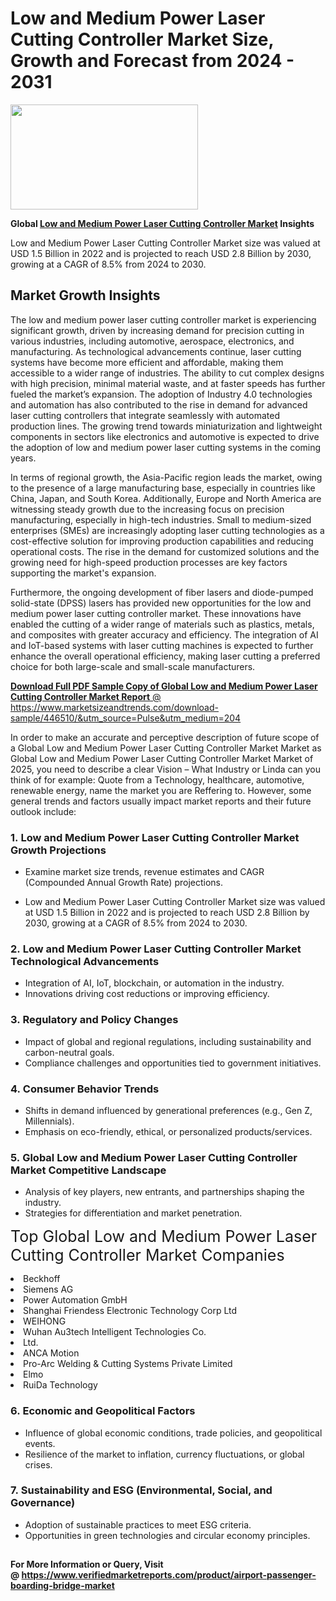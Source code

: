 <H1>Low and Medium Power Laser Cutting Controller Market Size, Growth and Forecast from 2024 - 2031</H1><img class="aligncenter size-medium wp-image-584254" src="https://thirdeyenews.in/wp-content/uploads/2024/09/Global-Market-Research-300x168.jpeg" alt="" width="300" height="168" /><p><strong>Global&nbsp;<a href="https://www.marketsizeandtrends.com/download-sample/446510/&amp;utm_source=Pulse&amp;utm_medium=204">Low and Medium Power Laser Cutting Controller Market</a> Insights</strong></p><p>Low and Medium Power Laser Cutting Controller Market size was valued at USD 1.5 Billion in 2022 and is projected to reach USD 2.8 Billion by 2030, growing at a CAGR of 8.5% from 2024 to 2030.</p><p><h2>Market Growth Insights</h2> <p>The low and medium power laser cutting controller market is experiencing significant growth, driven by increasing demand for precision cutting in various industries, including automotive, aerospace, electronics, and manufacturing. As technological advancements continue, laser cutting systems have become more efficient and affordable, making them accessible to a wider range of industries. The ability to cut complex designs with high precision, minimal material waste, and at faster speeds has further fueled the market’s expansion. The adoption of Industry 4.0 technologies and automation has also contributed to the rise in demand for advanced laser cutting controllers that integrate seamlessly with automated production lines. The growing trend towards miniaturization and lightweight components in sectors like electronics and automotive is expected to drive the adoption of low and medium power laser cutting systems in the coming years.</p> <p><a href="#"></a></p> <p>In terms of regional growth, the Asia-Pacific region leads the market, owing to the presence of a large manufacturing base, especially in countries like China, Japan, and South Korea. Additionally, Europe and North America are witnessing steady growth due to the increasing focus on precision manufacturing, especially in high-tech industries. Small to medium-sized enterprises (SMEs) are increasingly adopting laser cutting technologies as a cost-effective solution for improving production capabilities and reducing operational costs. The rise in the demand for customized solutions and the growing need for high-speed production processes are key factors supporting the market's expansion.</p> <p>Furthermore, the ongoing development of fiber lasers and diode-pumped solid-state (DPSS) lasers has provided new opportunities for the low and medium power laser cutting controller market. These innovations have enabled the cutting of a wider range of materials such as plastics, metals, and composites with greater accuracy and efficiency. The integration of AI and IoT-based systems with laser cutting machines is expected to further enhance the overall operational efficiency, making laser cutting a preferred choice for both large-scale and small-scale manufacturers.</p> <p><a href="#"></p><p><span class=""><strong>Download Full PDF Sample Copy of Global Low and Medium Power Laser Cutting Controller Market Report</strong> @ <a href="https://www.marketsizeandtrends.com/download-sample/446510/&amp;utm_source=Pulse&amp;utm_medium=204" target="_blank">https://www.marketsizeandtrends.com/download-sample/446510/&amp;utm_source=Pulse&amp;utm_medium=204</a></span></p><p>In order to make an accurate and perceptive description of future scope of a Global&nbsp;Low and Medium Power Laser Cutting Controller Market Market as Global&nbsp;Low and Medium Power Laser Cutting Controller Market Market of 2025, you need to describe a clear Vision &ndash; What Industry or Linda can you think of for example: Quote from a Technology, healthcare, automotive, renewable energy, name the market you are Reffering to. However, some general trends and factors usually impact market reports and their future outlook include:</p><h3>1.&nbsp;<strong>Low and Medium Power Laser Cutting Controller Market Growth Projections</strong></h3><ul><li>Examine market size trends, revenue estimates and CAGR (Compounded Annual Growth Rate) projections.</li><li><p>Low and Medium Power Laser Cutting Controller Market size was valued at USD 1.5 Billion in 2022 and is projected to reach USD 2.8 Billion by 2030, growing at a CAGR of 8.5% from 2024 to 2030.</p></li></ul><h3>2.&nbsp;<strong>Low and Medium Power Laser Cutting Controller Market Technological Advancements</strong></h3><ul><li>Integration of AI, IoT, blockchain, or automation in the industry.</li><li>Innovations driving cost reductions or improving efficiency.</li></ul><h3>3.&nbsp;<strong>Regulatory and Policy Changes</strong></h3><ul><li>Impact of global and regional regulations, including sustainability and carbon-neutral goals.</li><li>Compliance challenges and opportunities tied to government initiatives.</li></ul><h3>4.&nbsp;<strong>Consumer Behavior Trends</strong></h3><ul><li>Shifts in demand influenced by generational preferences (e.g., Gen Z, Millennials).</li><li>Emphasis on eco-friendly, ethical, or personalized products/services.</li></ul><h3>5.&nbsp;<strong>Global Low and Medium Power Laser Cutting Controller Market Competitive Landscape</strong></h3><ul><li>Analysis of key players, new entrants, and partnerships shaping the industry.</li><li>Strategies for differentiation and market penetration.</li></ul><p data-pm-slice="1 1 []"><span style="color: inherit; font-family: inherit; font-size: 25px;">Top Global Low and Medium Power Laser Cutting Controller Market Companies</span></p><div class="" data-test-id=""><p><li>Beckhoff</li><li> Siemens AG</li><li> Power Automation GmbH</li><li> Shanghai Friendess Electronic Technology Corp Ltd</li><li> WEIHONG</li><li> Wuhan Au3tech Intelligent Technologies Co.</li><li>Ltd.</li><li> ANCA Motion</li><li> Pro-Arc Welding & Cutting Systems Private Limited</li><li> Elmo</li><li> RuiDa Technology</li></p></div><h3>6.&nbsp;<strong>Economic and Geopolitical Factors</strong></h3><ul><li>Influence of global economic conditions, trade policies, and geopolitical events.</li><li>Resilience of the market to inflation, currency fluctuations, or global crises.</li></ul><h3>7.&nbsp;<strong>Sustainability and ESG (Environmental, Social, and Governance)</strong></h3><ul><li>Adoption of sustainable practices to meet ESG criteria.</li><li>Opportunities in green technologies and circular economy principles.</li></ul><h2><strong style="font-size: 14px;">For More Information or Query, Visit @&nbsp;</strong><a style="background-color: #ffffff; font-size: 14px;" href="https://www.marketsizeandtrends.com/report/low-and-medium-power-laser-cutting-controller-market/" target="_blank">https://www.verifiedmarketreports.com/product/airport-passenger-boarding-bridge-market</a></h2>
